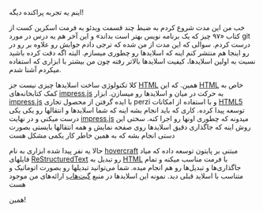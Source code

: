 اینم یه تجربه پراکنده دیگه!

خب من این مدت شروع کردم به ضبط چند قسمت ویدئو به فرمت اسکرین کست از کتاب «۹۷ چیز که یک برنامه نویس بهتر است بداند» و این آخر هم یه درس در مورد git درست کردم. سوالی که این مدت از من شده که ترجی دادم جوابش رو علاوه بر رو در رو اینجا هم منتشر کنم اینه که اسلایدها رو چطوری میسازم. البته اگه دقت کرده باشید نسبت به اولین اسلایدها، کیفیت اسلایدها بالاتر رفته چون من بیشتر با ابزاری که استفاده میکردم آشنا شدم.

کلا تکنولوژی ساخت اسلایدها چیزی نیست جز [HTML] همین. که این [HTML] خاص به کمک کتابخانه‌های [impress.js] به حرکت در میان و اسلایدها رو میسازن. ابزار [impress.js] با ایده گرفتن از محصول تجاری perzi و با استفاده از امکانات [HTML5] توسعه پیدا کرده. کاری که باید انجام بشه اینه که شما اسلایدها و انتقالها رو یکی یکی درست میکنی و در نهایت [impress.js] میدونه که چطوری اونها رو اجرا کنه. سختی این روش اینه که جاگذاری دقیق اسلایدها روی صفحه نمایش و همه انتقالها بایستی بصورت دستی انجام بشه که به همین خاطر کار یکمی مشکل هست

حالا یه نفر پیدا شده ابزاری به نام [hovercraft] مبتنی بر پایتون توسعه داده که میاد فایلهای [ReStructuredText] رو تبدیل به [HTML] با فرمت مناسب میکنه و تمام جاگذاری‌ها و تبدیل‌ها رو هم انجام میده. شما می‌توانید تبدیلها رو بصورت اتوماتیک و متناسب با اسلاید قبلی دید. نمونه این اسلایدها در منبع [گیت‌هاب] ارائه‌های من موجود هست

همین!

[گیت‌هاب]:https://github.com/yazdan/presentations

[HTML]:https://en.wikipedia.org/wiki/HTML
[impress.js]:http://impress.github.io/impress.js/#/bored
[HTML5]:https://en.wikipedia.org/wiki/HTML5
[hovercraft]:https://hovercraft.readthedocs.io/en/latest/
[ReStructuredText]:https://en.wikipedia.org/wiki/ReStructuredText
